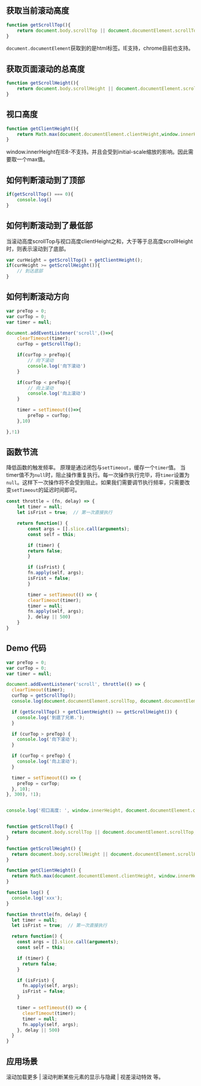 ## 获取当前滚动高度
```javascript
function getScrollTop(){
    return document.body.scrollTop || document.documentElement.scrollTop;
}
```
`document.documentElement`获取到的是html标签。IE支持，chrome目前也支持。

## 获取页面滚动的总高度
```javascript
function getScrollHeight(){
    return document.body.scrollHeight || document.documentElement.scrollHeight;
}
```
## 视口高度
```javascript
function getClientHeight(){
    return Math.max(document.documentElement.clientHeight,window.innerHeight || 0)
}
```
window.innerHeight在IE8-不支持。并且会受到initial-scale缩放的影响。因此需要取一个max值。
## 如何判断滚动到了顶部
```javascript
if(getScrollTop() === 0){
    console.log()
}
```
## 如何判断滚动到了最低部
当滚动高度scrollTop与视口高度clientHeight之和，大于等于总高度scrollHeight时，则表示滚动到了底部。
```javascript
var curHeight = getScrollTop() + getClientHeight();
if(curHeight >= getScrollHeight()){
    // 到达底部
}
```
## 如何判断滚动方向
```javascript
var preTop = 0;
var curTop = 0;
var timer = null;

document.addEventListener('scroll',()=>{
    clearTimeout(timer);
    curTop = getScrollTop();

    if(curTop > preTop){
        // 向下滚动
        console.log('向下滚动')
    }

    if(curTop < preTop){
        // 向上滚动
        console.log('向上滚动')
    }

    timer = setTimeout(()=>{
        preTop = curTop;
    },10)

},!1)
```

## 函数节流
降低函数的触发频率。
原理是通过闭包与`setTimeout`，缓存一个`timer`值。 当timer值不为`null`时，阻止操作重复执行。每一次操作执行完毕，将`timer`设置为`null`。这样下一次操作将不会受到阻止。如果我们需要调节执行频率，只需要改变`setTimeout`的延迟时间即可。
```javascript
const throttle = (fn, delay) => {
    let timer = null;
    let isFrist = true;  // 第一次直接执行

    return function() {
        const args = [].slice.call(arguments);
        const self = this;

        if (timer) {
        return false;
        }

        if (isFrist) {
        fn.apply(self, args);
        isFrist = false;
        }

        timer = setTimeout(() => {
        clearTimeout(timer);
        timer = null;
        fn.apply(self, args);
        }, delay || 500)
    }
}
```
## Demo 代码
```javascript
var preTop = 0;
var curTop = 0;
var timer = null;

document.addEventListener('scroll', throttle(() => {
  clearTimeout(timer);
  curTop = getScrollTop();
  console.log(document.documentElement.scrollTop, document.documentElement.scrollHeight);

  if (getScrollTop() + getClientHeight() >= getScrollHeight()) {
    console.log('到底了兄弟.');
  }

  if (curTop > preTop) {
    console.log('向下滚动');
  }

  if (curTop < preTop) {
    console.log('向上滚动');
  }

  timer = setTimeout(() => {
    preTop = curTop;
  }, 10);
}, 300), !1);


console.log('视口高度: ', window.innerHeight, document.documentElement.clientHeight);


function getScrollTop() {
  return document.body.scrollTop || document.documentElement.scrollTop;
}

function getScrollHeight() {
  return document.body.scrollHeight || document.documentElement.scrollHeight;
}

function getClientHeight() {
  return Math.max(document.documentElement.clientHeight, window.innerHeight || 0);
}

function log() {
  console.log('xxx');
}

function throttle(fn, delay) {
  let timer = null;
  let isFrist = true;  // 第一次直接执行

  return function() {
    const args = [].slice.call(arguments);
    const self = this;

    if (timer) {
      return false;
    }

    if (isFrist) {
      fn.apply(self, args);
      isFrist = false;
    }

    timer = setTimeout(() => {
      clearTimeout(timer);
      timer = null;
      fn.apply(self, args);
    }, delay || 500)
  }
}
```
## 应用场景
滚动加载更多 | 滚动判断某些元素的显示与隐藏 | 视差滚动特效 等。
